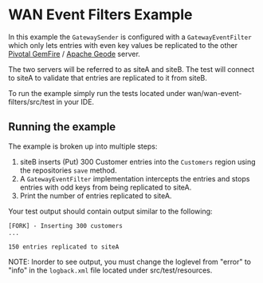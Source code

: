# WAN Event Filters Example

In this example the `GatewaySender` is configured with  a `GatewayEventFilter` which only lets entries with even key values be replicated to the other [Pivotal GemFire](https://pivotal.io/pivotal-gemfire) / [Apache Geode](http://geode.apache.org/) server.

The two servers will be referred to as siteA and siteB. The test will connect to siteA to validate that entries are replicated to it from siteB.

To run the example simply run the tests located under wan/wan-event-filters/src/test in your IDE.

## Running the example

The example is broken up into multiple steps:
1. siteB inserts (Put) 300 Customer entries into the `Customers` region using the repositories `save` method.
2. A `GatewayEventFilter` implementation intercepts the entries and stops entries with odd keys from being replicated to siteA.
3. Print the number of entries replicated to siteA.

Your test output should contain output similar to the following:

    [FORK] - Inserting 300 customers
    ...
    
    150 entries replicated to siteA
    
NOTE: Inorder to see output, you must change the loglevel from "error" to "info" in the `logback.xml` file located under src/test/resources.